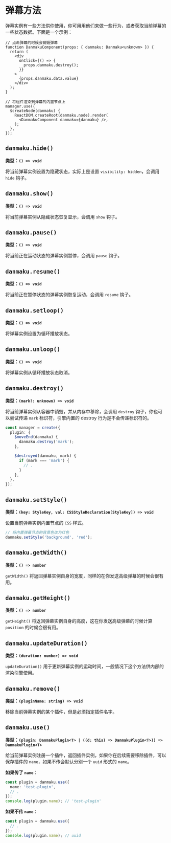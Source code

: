 # 弹幕方法

弹幕实例有一些方法供你使用，你可用用他们来做一些行为，或者获取当前弹幕的一些状态数据。下面是一个示例：

```tsx {6,9,17-19}
// 点击弹幕的时候会销毁弹幕
function DanmakuComponent(props: { danmaku: Danmaku<unknown> }) {
  return (
    <div
      onClick={() => {
        props.danmaku.destroy();
      }}
    >
      {props.danmaku.data.value}
    </div>
  );
}

// 将组件渲染到弹幕的内置节点上
manager.use({
  $createNode(danmaku) {
    ReactDOM.createRoot(danmaku.node).render(
      <DanmakuComponent danmaku={danmaku} />,
    );
  },
});
```

## `danmaku.hide()`

**类型：`() => void`**

将当前弹幕实例设置为隐藏状态，实际上是设置 `visibility: hidden`，会调用 `hide` 钩子。

## `danmaku.show()`

**类型：`() => void`**

将当前弹幕实例从隐藏状态恢复显示，会调用 `show` 钩子。

## `danmaku.pause()`

**类型：`() => void`**

将当前正在运动状态的弹幕实例暂停，会调用 `pause` 钩子。

## `danmaku.resume()`

**类型：`() => void`**

将当前正在暂停状态的弹幕实例恢复运动，会调用 `resume` 钩子。

## `danmaku.setloop()`

**类型：`() => void`**

将弹幕实例设置为循环播放状态。

## `danmaku.unloop()`

**类型：`() => void`**

将弹幕实例从循环播放状态取消。

## `danmaku.destroy()`

**类型：`(mark?: unknown) => void`**

将当前弹幕实例从容器中销毁，并从内存中移除，会调用 `destroy` 钩子，你也可以尝试传递 `mark` 标识符，引擎内置的 destroy 行为是不会传递标识符的。

```ts {4,8}
const manager = create({
  plugin: {
    $moveEnd(danmaku) {
      danmaku.destroy('mark');
    },

    $destroyed(danmaku, mark) {
      if (mark === 'mark') {
        // .
      }
    },
  },
});
```

## `danmaku.setStyle()`

**类型：`(key: StyleKey, val: CSSStyleDeclaration[StyleKey]) => void`**

设置当前弹幕实例内置节点的 `CSS` 样式。

```ts
// 将内置弹幕节点的背景色改为红色
danmaku.setStyle('background', 'red');
```

## `danmaku.getWidth()`

**类型：`() => number`**

`getWidth()` 将返回弹幕实例自身的宽度，同样的在你发送高级弹幕的时候会很有用。

## `danmaku.getHeight()`

**类型：`() => number`**

`getHeight()` 将返回弹幕实例自身的高度，这在你发送高级弹幕的时候计算 `position` 的时候会很有用。

## `danmaku.updateDuration()`

**类型：`(duration: number) => void`**

`updateDuration()` 用于更新弹幕实例的运动时间，一般情况下这个方法供内部的渲染引擎使用。

## `danmaku.remove()`

**类型：`(pluginName: string) => void`**

移除当前弹幕实例的某个插件，但是必须指定插件名字。

## `danmaku.use()`

**类型：`(plugin: DanmakuPlugin<T> | ((d: this) => DanmakuPlugin<T>)) => DanmakuPlugin<T>`**

给当前弹幕实例注册一个插件，返回插件实例，如果你在后续需要移除插件，可以保存插件的 `name`，如果不传会默认分别一个 `uuid` 形式的 `name`。

**如果传了 `name`：**

```ts
const plugin = danmaku.use({
  name: 'test-plugin',
  // .
});
console.log(plugin.name); // 'test-plugin'
```

**如果不传 `name`：**

```ts
const plugin = danmaku.use({
  // .
});
console.log(plugin.name); // uuid
```
